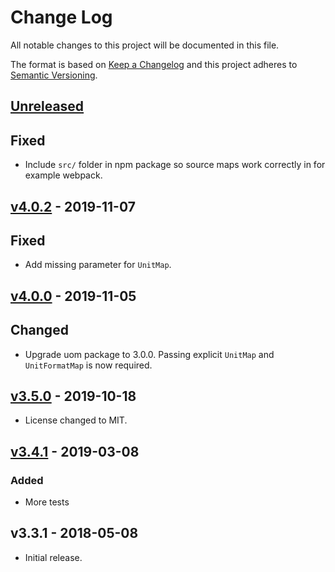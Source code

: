# Change Log

All notable changes to this project will be documented in this file.

The format is based on [Keep a Changelog](http://keepachangelog.com/)
and this project adheres to [Semantic Versioning](http://semver.org/).

## [Unreleased](https://github.com/promaster-sdk/property/compare/@promaster-sdk%2Freact-properties-selector@4.0.2...master)

## Fixed

- Include `src/` folder in npm package so source maps work correctly in for example webpack.

## [v4.0.2](https://github.com/promaster-sdk/property/compare/@promaster-sdk%2Freact-properties-selector@4.0.0...@promaster-sdk%2Freact-properties-selector@4.0.2) - 2019-11-07

## Fixed

- Add missing parameter for `UnitMap`.

## [v4.0.0](https://github.com/promaster-sdk/property/compare/@promaster-sdk%2Freact-properties-selector@3.5.0...@promaster-sdk%2Freact-properties-selector@4.0.0) - 2019-11-05

## Changed

- Upgrade uom package to 3.0.0. Passing explicit `UnitMap` and `UnitFormatMap` is now required.

## [v3.5.0](https://github.com/promaster-sdk/property/compare/@promaster-sdk%2Freact-properties-selector@3.4.1...@promaster-sdk%2Freact-properties-selector@3.5.0) - 2019-10-18

- License changed to MIT.

## [v3.4.1](https://github.com/promaster-sdk/property/compare/@promaster-sdk%2Freact-properties-selector@3.3.1...@promaster-sdk%2Freact-properties-selector@3.4.1) - 2019-03-08

### Added

- More tests

## v3.3.1 - 2018-05-08

- Initial release.
